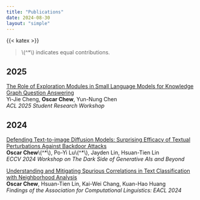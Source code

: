 ```yaml
---
title: "Publications"
date: 2024-08-30
layout: "simple"
---
```

{{< katex >}}

> \\(^\*\\) indicates equal contributions.

2025
---
[The Role of Exploration Modules in Small Language Models for Knowledge Graph Question Answering]()\
Yi-Jie Cheng, **Oscar Chew**, Yun-Nung Chen\
_ACL 2025 Student Research Workshop_

2024
---
[Defending Text-to-image Diffusion Models: Surprising Efficacy of Textual Perturbations Against Backdoor Attacks](https://openreview.net/forum?id=8g2PejwZi6)\
**Oscar Chew**\\(^\*\\), Po-Yi Lu\\(^\*\\), Jayden Lin, Hsuan-Tien Lin\
_ECCV 2024 Workshop on The Dark Side of Generative AIs and Beyond_

[Understanding and Mitigating Spurious Correlations in Text Classification with Neighborhood Analysis](https://aclanthology.org/2024.findings-eacl.68/)\
**Oscar Chew**, Hsuan-Tien Lin, Kai-Wei Chang, Kuan-Hao Huang\
_Findings of the Association for Computational Linguistics: EACL 2024_
